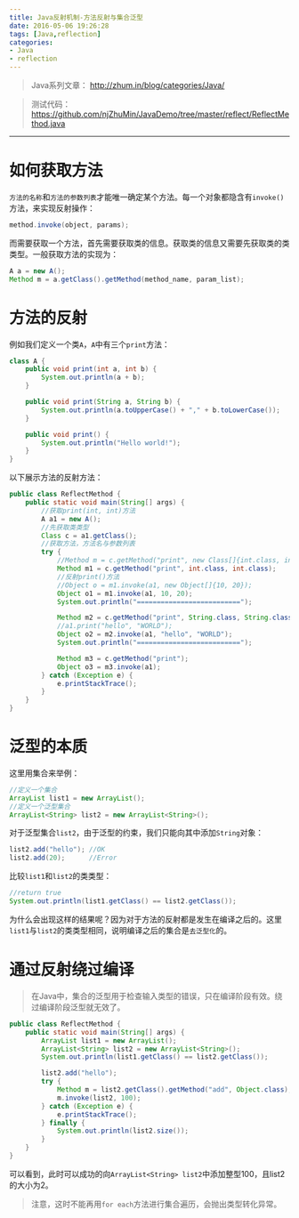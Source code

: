 ```yaml
---
title: Java反射机制-方法反射与集合泛型
date: 2016-05-06 19:26:28
tags: [Java,reflection]
categories:
- Java
- reflection
---
```


> Java系列文章：
> http://zhum.in/blog/categories/Java/

> 测试代码：
> https://github.com/njZhuMin/JavaDemo/tree/master/reflect/ReflectMethod.java

- - -

# 如何获取方法
`方法的名称`和`方法的参数列表`才能唯一确定某个方法。每一个对象都隐含有`invoke()`方法，来实现反射操作：
```java
method.invoke(object, params);
```
而需要获取一个方法，首先需要获取类的信息。获取类的信息又需要先获取类的类类型。一般获取方法的实现为：
```java
A a = new A();
Method m = a.getClass().getMethod(method_name, param_list);
```

<!-- more -->

# 方法的反射
例如我们定义一个类`A`，`A`中有三个`print`方法：
```java
class A {
    public void print(int a, int b) {
        System.out.println(a + b);
    }

    public void print(String a, String b) {
        System.out.println(a.toUpperCase() + "," + b.toLowerCase());
    }

    public void print() {
        System.out.println("Hello world!");
    }
}
```

以下展示方法的反射方法：
```java
public class ReflectMethod {
    public static void main(String[] args) {
        //获取print(int, int)方法
        A a1 = new A();
        //先获取类类型
        Class c = a1.getClass();
        //获取方法，方法名与参数列表
        try {
            //Method m = c.getMethod("print", new Class[]{int.class, int.class});
            Method m1 = c.getMethod("print", int.class, int.class);
            //反射print()方法
            //Object o = m1.invoke(a1, new Object[]{10, 20});
            Object o1 = m1.invoke(a1, 10, 20);
            System.out.println("==========================");

            Method m2 = c.getMethod("print", String.class, String.class);
            //a1.print("hello", "WORLD");
            Object o2 = m2.invoke(a1, "hello", "WORLD");
            System.out.println("==========================");

            Method m3 = c.getMethod("print");
            Object o3 = m3.invoke(a1);
        } catch (Exception e) {
            e.printStackTrace();
        }
    }
}
```

# 泛型的本质
这里用集合来举例：
```java
//定义一个集合
ArrayList list1 = new ArrayList();
//定义一个泛型集合
ArrayList<String> list2 = new ArrayList<String>();
```
对于泛型集合`list2`，由于泛型的约束，我们只能向其中添加`String`对象：
```java
list2.add("hello");	//OK
list2.add(20); 		//Error
```
比较`list1`和`list2`的类类型：
```java
//return true
System.out.println(list1.getClass() == list2.getClass());
```

为什么会出现这样的结果呢？因为对于方法的反射都是发生在编译之后的。这里`list1`与`list2`的类类型相同，说明编译之后的集合是`去泛型化`的。

# 通过反射绕过编译
> 在Java中，集合的泛型用于检查输入类型的错误，只在编译阶段有效。绕过编译阶段泛型就无效了。

```java
public class ReflectMethod {
    public static void main(String[] args) {
        ArrayList list1 = new ArrayList();
        ArrayList<String> list2 = new ArrayList<String>();
        System.out.println(list1.getClass() == list2.getClass());

        list2.add("hello");
        try {
            Method m = list2.getClass().getMethod("add", Object.class);
            m.invoke(list2, 100);
        } catch (Exception e) {
            e.printStackTrace();
        } finally {
            System.out.println(list2.size());
        }
    }
}
```
可以看到，此时可以成功的向`ArrayList<String> list2`中添加整型100，且list2的大小为2。
> 注意，这时不能再用`for each`方法进行集合遍历，会抛出类型转化异常。
